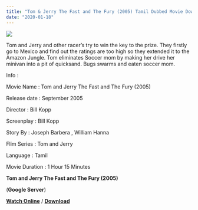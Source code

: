 ```yaml
---
title: "Tom & Jerry The Fast and The Fury (2005) Tamil Dubbed Movie Download"
date: "2020-01-18"
---
```


[![](https://1.bp.blogspot.com/-tizMNWW5qSc/XiMG6Vqax4I/AAAAAAAAARk/1hGDiG_dIGk3j73HTJc-VJ563Z9ctmcSACLcBGAsYHQ/s320/images{f216006c657ec1a5ed06024de5f69d9b163acc7023fc8ad1765907c25dd17e7b}2B{f216006c657ec1a5ed06024de5f69d9b163acc7023fc8ad1765907c25dd17e7b}252828{f216006c657ec1a5ed06024de5f69d9b163acc7023fc8ad1765907c25dd17e7b}2529.jpeg)](https://1.bp.blogspot.com/-tizMNWW5qSc/XiMG6Vqax4I/AAAAAAAAARk/1hGDiG_dIGk3j73HTJc-VJ563Z9ctmcSACLcBGAsYHQ/s1600/images{f216006c657ec1a5ed06024de5f69d9b163acc7023fc8ad1765907c25dd17e7b}2B{f216006c657ec1a5ed06024de5f69d9b163acc7023fc8ad1765907c25dd17e7b}252828{f216006c657ec1a5ed06024de5f69d9b163acc7023fc8ad1765907c25dd17e7b}2529.jpeg)

Tom and Jerry and other racer’s try to win the key to the prize. They firstly go to Mexico and find out the ratings are too high so they extended it to the Amazon Jungle. Tom eliminates Soccer mom by making her drive her minivan into a pit of quicksand. Bugs swarms and eaten soccer mom.

  

  

Info : 

  

Movie Name : Tom and Jerry The Fast and The Fury (2005)

Release date : September 2005

Director : Bill Kopp

Screenplay : Bill Kopp

Story By : Joseph Barbera , William Hanna

Flim Series : Tom and Jerry

Language : Tamil

Movie Duration : 1 Hour 15 Minutes

**Tom and Jerry The Fast and The Fury (2005)**

 (**Google Server**)

  

 **[Watch Online](https://draft.blogger.com/)** / **[Download](https://gplinks.in/5lYdib)**
